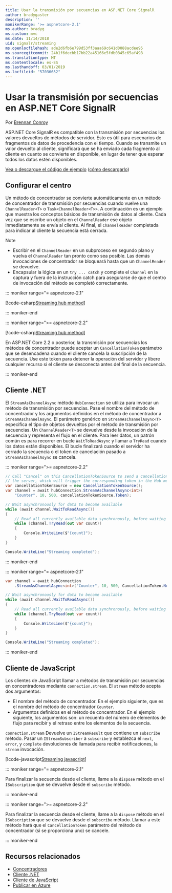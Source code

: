```yaml
---
title: Usar la transmisión por secuencias en ASP.NET Core SignalR
author: bradygaster
description: ''
monikerRange: '>= aspnetcore-2.1'
ms.author: bradyg
ms.custom: mvc
ms.date: 11/14/2018
uid: signalr/streaming
ms.openlocfilehash: ade2d6fb6e799d53ff3aaa69c641d0088acdee95
ms.sourcegitcommit: 24b1f6decbb17bb22a45166e5fdb0845c65af498
ms.translationtype: MT
ms.contentlocale: es-ES
ms.lasthandoff: 03/01/2019
ms.locfileid: "57036652"
---
```

# <a name="use-streaming-in-aspnet-core-signalr"></a>Usar la transmisión por secuencias en ASP.NET Core SignalR

Por [Brennan Conroy](https://github.com/BrennanConroy)

ASP.NET Core SignalR es compatible con la transmisión por secuencias los valores devueltos de métodos de servidor. Esto es útil para escenarios de fragmentos de datos de procedencia con el tiempo. Cuando se transmite un valor devuelto al cliente, significará que se ha enviado cada fragmento al cliente en cuanto se convierte en disponible, en lugar de tener que esperar todos los datos estén disponibles.

[Vea o descargue el código de ejemplo](https://github.com/aspnet/Docs/tree/live/aspnetcore/signalr/streaming/sample) ([cómo descargarlo](xref:index#how-to-download-a-sample))

## <a name="set-up-the-hub"></a>Configurar el centro

Un método de concentrador se convierte automáticamente en un método de concentrador de transmisión por secuencias cuando vuelve una `ChannelReader<T>` o `Task<ChannelReader<T>>`. A continuación es un ejemplo que muestra los conceptos básicos de transmisión de datos al cliente. Cada vez que se escribe un objeto en el `ChannelReader` ese objeto inmediatamente se envía al cliente. Al final, el `ChannelReader` completada para indicar al cliente la secuencia está cerrada.

> [!NOTE]
> * Escribir en el `ChannelReader` en un subproceso en segundo plano y vuelva el `ChannelReader` tan pronto como sea posible. Las demás invocaciones de concentrador se bloqueará hasta que un `ChannelReader` se devuelve.
> * Encapsular la lógica en un `try ... catch` y complete el `Channel` en la captura y fuera de la instrucción catch para asegurarse de que el centro de invocación del método se completó correctamente.

::: moniker range="= aspnetcore-2.1"

[!code-csharp[Streaming hub method](streaming/sample/Hubs/StreamHub.aspnetcore21.cs?name=snippet1)]

::: moniker-end

::: moniker range=">= aspnetcore-2.2"

[!code-csharp[Streaming hub method](streaming/sample/Hubs/StreamHub.cs?name=snippet1)]

En ASP.NET Core 2.2 o posterior, la transmisión por secuencias los métodos de concentrador puede aceptar un `CancellationToken` parámetro que se desencadena cuando el cliente cancela la suscripción de la secuencia. Use este token para detener la operación del servidor y libere cualquier recurso si el cliente se desconecta antes del final de la secuencia.

::: moniker-end

## <a name="net-client"></a>Cliente .NET

El `StreamAsChannelAsync` método `HubConnection` se utiliza para invocar un método de transmisión por secuencias. Pase el nombre del método de concentrador y los argumentos definidos en el método de concentrador a `StreamAsChannelAsync`. El parámetro genérico en `StreamAsChannelAsync<T>` especifica el tipo de objetos devueltos por el método de transmisión por secuencias. Un `ChannelReader<T>` se devuelve desde la invocación de la secuencia y representa el flujo en el cliente. Para leer datos, un patrón común es para recorrer en bucle `WaitToReadAsync` y llamar a `TryRead` cuando los datos están disponibles. El bucle finalizará cuando el servidor ha cerrado la secuencia o el token de cancelación pasado a `StreamAsChannelAsync` se cancela.

::: moniker range=">= aspnetcore-2.2"

```csharp
// Call "Cancel" on this CancellationTokenSource to send a cancellation message to 
// the server, which will trigger the corresponding token in the Hub method.
var cancellationTokenSource = new CancellationTokenSource();
var channel = await hubConnection.StreamAsChannelAsync<int>(
    "Counter", 10, 500, cancellationTokenSource.Token);

// Wait asynchronously for data to become available
while (await channel.WaitToReadAsync())
{
    // Read all currently available data synchronously, before waiting for more data
    while (channel.TryRead(out var count))
    {
        Console.WriteLine($"{count}");
    }
}

Console.WriteLine("Streaming completed");
```

::: moniker-end

::: moniker range="= aspnetcore-2.1"

```csharp
var channel = await hubConnection
    .StreamAsChannelAsync<int>("Counter", 10, 500, CancellationToken.None);

// Wait asynchronously for data to become available
while (await channel.WaitToReadAsync())
{
    // Read all currently available data synchronously, before waiting for more data
    while (channel.TryRead(out var count))
    {
        Console.WriteLine($"{count}");
    }
}

Console.WriteLine("Streaming completed");
```

::: moniker-end

## <a name="javascript-client"></a>Cliente de JavaScript

Los clientes de JavaScript llamar a métodos de transmisión por secuencias en concentradores mediante `connection.stream`. El `stream` método acepta dos argumentos:

* El nombre del método de concentrador. En el ejemplo siguiente, que es el nombre del método de concentrador `Counter`.
* Argumentos definidos en el método de concentrador. En el ejemplo siguiente, los argumentos son: un recuento del número de elementos de flujo para recibir y el retraso entre los elementos de la secuencia.

`connection.stream` Devuelve un `IStreamResult` que contiene un `subscribe` método. Pasar un `IStreamSubscriber` a `subscribe` y establezca el `next`, `error`, y `complete` devoluciones de llamada para recibir notificaciones, la `stream` invocación.

[!code-javascript[Streaming javascript](streaming/sample/wwwroot/js/stream.js?range=19-36)]

::: moniker range="= aspnetcore-2.1"

Para finalizar la secuencia desde el cliente, llame a la `dispose` método en el `ISubscription` que se devuelve desde el `subscribe` método.

::: moniker-end

::: moniker range=">= aspnetcore-2.2"

Para finalizar la secuencia desde el cliente, llame a la `dispose` método en el `ISubscription` que se devuelve desde el `subscribe` método. Llamar a este método hará que el `CancellationToken` parámetro del método de concentrador (si se proporciona uno) se cancele.

::: moniker-end

## <a name="related-resources"></a>Recursos relacionados

* [Concentradores](xref:signalr/hubs)
* [Cliente .NET](xref:signalr/dotnet-client)
* [Cliente de JavaScript](xref:signalr/javascript-client)
* [Publicar en Azure](xref:signalr/publish-to-azure-web-app)
